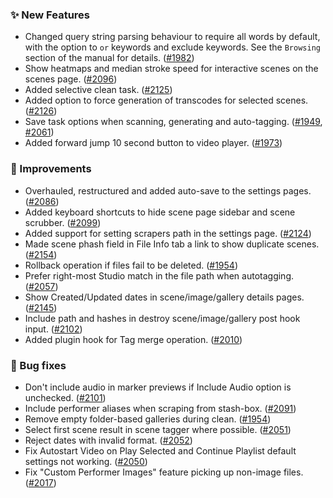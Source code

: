 ### ✨ New Features
* Changed query string parsing behaviour to require all words by default, with the option to `or` keywords and exclude keywords. See the `Browsing` section of the manual for details. ([#1982](https://github.com/stashapp/stash/pull/1982))
* Show heatmaps and median stroke speed for interactive scenes on the scenes page. ([#2096](https://github.com/stashapp/stash/pull/2096))
* Added selective clean task. ([#2125](https://github.com/stashapp/stash/pull/2125))
* Added option to force generation of transcodes for selected scenes. ([#2126](https://github.com/stashapp/stash/pull/2126))
* Save task options when scanning, generating and auto-tagging. ([#1949](https://github.com/stashapp/stash/pull/1949), [#2061](https://github.com/stashapp/stash/pull/2061))
* Added forward jump 10 second button to video player. ([#1973](https://github.com/stashapp/stash/pull/1973))

### 🎨 Improvements
* Overhauled, restructured and added auto-save to the settings pages. ([#2086](https://github.com/stashapp/stash/pull/2086))
* Added keyboard shortcuts to hide scene page sidebar and scene scrubber. ([#2099](https://github.com/stashapp/stash/pull/2099))
* Added support for setting scrapers path in the settings page. ([#2124](https://github.com/stashapp/stash/pull/2124))
* Made scene phash field in File Info tab a link to show duplicate scenes. ([#2154](https://github.com/stashapp/stash/pull/2154))
* Rollback operation if files fail to be deleted. ([#1954](https://github.com/stashapp/stash/pull/1954))
* Prefer right-most Studio match in the file path when autotagging. ([#2057](https://github.com/stashapp/stash/pull/2057))
* Show Created/Updated dates in scene/image/gallery details pages. ([#2145](https://github.com/stashapp/stash/pull/2145))
* Include path and hashes in destroy scene/image/gallery post hook input. ([#2102](https://github.com/stashapp/stash/pull/2102/files))
* Added plugin hook for Tag merge operation. ([#2010](https://github.com/stashapp/stash/pull/2010))

### 🐛 Bug fixes
* Don't include audio in marker previews if Include Audio option is unchecked. ([#2101](https://github.com/stashapp/stash/pull/2101))
* Include performer aliases when scraping from stash-box. ([#2091](https://github.com/stashapp/stash/pull/2091/files))
* Remove empty folder-based galleries during clean. ([#1954](https://github.com/stashapp/stash/pull/1954))
* Select first scene result in scene tagger where possible. ([#2051](https://github.com/stashapp/stash/pull/2051))
* Reject dates with invalid format. ([#2052](https://github.com/stashapp/stash/pull/2052))
* Fix Autostart Video on Play Selected and Continue Playlist default settings not working. ([#2050](https://github.com/stashapp/stash/pull/2050))
* Fix "Custom Performer Images" feature picking up non-image files. ([#2017](https://github.com/stashapp/stash/pull/2017))
